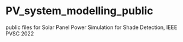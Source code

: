 # PV_system_modelling_public
public files for Solar Panel Power Simulation for Shade Detection, IEEE PVSC 2022

